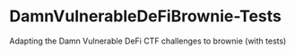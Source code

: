 # DamnVulnerableDeFiBrownie-Tests
Adapting the Damn Vulnerable DeFi CTF challenges to brownie (with tests)
